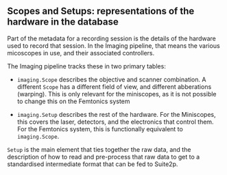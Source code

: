 ## Scopes and Setups: representations of the hardware in the database

Part of the metadata for a recording session is the details of the hardware used to record that session. In the Imaging pipeline, that means the various micoscopes in use, and their associated controllers.

The Imaging pipeline tracks these in two primary tables:

* `imaging.Scope` describes the objective and scanner combination. A different `Scope` has a different field of view, and different abberations (warping). This is only relevant for the miniscopes, as it is not possible to change this on the Femtonics system

* `imaging.Setup` describes the rest of the hardware. For the Miniscopes, this covers the laser, detectors, and the electronics that control them. For the Femtonics system, this is functionally equivalent to `imaging.Scope`. 

`Setup` is the main element that ties together the raw data, and the description of how to read and pre-process that raw data to get to a standardised intermediate format that can be fed to Suite2p.